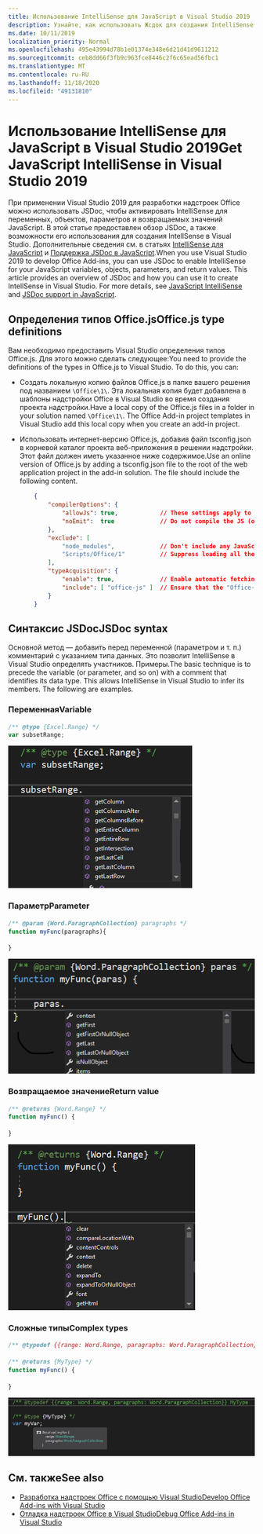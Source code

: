 ```yaml
---
title: Использование IntelliSense для JavaScript в Visual Studio 2019
description: Узнайте, как использовать Жсдок для создания IntelliSense для переменных JavaScript, объектов, параметров и возвращаемых значений.
ms.date: 10/11/2019
localization_priority: Normal
ms.openlocfilehash: 495e43994d78b1e01374e348e6d21d41d9611212
ms.sourcegitcommit: ceb8dd66f3fb9c963fce8446c2f6c65ead56fbc1
ms.translationtype: MT
ms.contentlocale: ru-RU
ms.lasthandoff: 11/18/2020
ms.locfileid: "49131810"
---
```

# <a name="get-javascript-intellisense-in-visual-studio-2019"></a><span data-ttu-id="d83cc-103">Использование IntelliSense для JavaScript в Visual Studio 2019</span><span class="sxs-lookup"><span data-stu-id="d83cc-103">Get JavaScript IntelliSense in Visual Studio 2019</span></span>

<span data-ttu-id="d83cc-p101">При применении Visual Studio 2019 для разработки надстроек Office можно использовать JSDoc, чтобы активировать IntelliSense для переменных, объектов, параметров и возвращаемых значений JavaScript. В этой статье предоставлен обзор JSDoc, а также возможности его использования для создания IntellSense в Visual Studio. Дополнительные сведения см. в статьях [IntelliSense для JavaScript](/visualstudio/ide/javascript-intellisense) и [Поддержка JSDoc в JavaScript](https://github.com/Microsoft/TypeScript/wiki/JsDoc-support-in-JavaScript).</span><span class="sxs-lookup"><span data-stu-id="d83cc-p101">When you use Visual Studio 2019 to develop Office Add-ins, you can use JSDoc to enable IntelliSense for your JavaScript variables, objects, parameters, and return values. This article provides an overview of JSDoc and how you can use it to create IntellSense in Visual Studio. For more details, see [JavaScript IntelliSense](/visualstudio/ide/javascript-intellisense) and [JSDoc support in JavaScript](https://github.com/Microsoft/TypeScript/wiki/JsDoc-support-in-JavaScript).</span></span> 

## <a name="officejs-type-definitions"></a><span data-ttu-id="d83cc-107">Определения типов Office.js</span><span class="sxs-lookup"><span data-stu-id="d83cc-107">Office.js type definitions</span></span>

<span data-ttu-id="d83cc-p102">Вам необходимо предоставить Visual Studio определения типов Office.js. Для этого можно сделать следующее:</span><span class="sxs-lookup"><span data-stu-id="d83cc-p102">You need to provide the definitions of the types in Office.js to Visual Studio. To do this, you can:</span></span>

- <span data-ttu-id="d83cc-p103">Создать локальную копию файлов Office.js в папке вашего решения под названием `\Office\1\`. Эта локальная копия будет добавлена в шаблоны надстройки Office в Visual Studio во время создания проекта надстройки.</span><span class="sxs-lookup"><span data-stu-id="d83cc-p103">Have a local copy of the Office.js files in a folder in your solution named `\Office\1\`. The Office Add-in project templates in Visual Studio add this local copy when you create an add-in project.</span></span> 
- <span data-ttu-id="d83cc-p104">Использовать интернет-версию Office.js, добавив файл tsconfig.json в корневой каталог проекта веб-приложения в решении надстройки. Этот файл должен иметь указанное ниже содержимое.</span><span class="sxs-lookup"><span data-stu-id="d83cc-p104">Use an online version of Office.js by adding a tsconfig.json file to the root of the web application project in the add-in solution. The file should include the following content.</span></span>

    ```json
        {
            "compilerOptions": {
                "allowJs": true,            // These settings apply to JavaScript files also.
                "noEmit":  true             // Do not compile the JS (or TS) files in this project.
            },
            "exclude": [
                "node_modules",             // Don't include any JavaScript found under "node_modules".
                "Scripts/Office/1"          // Suppress loading all the JavaScript files from the Office NuGet package.
            ],
            "typeAcquisition": {
                "enable": true,             // Enable automatic fetching of type definitions for detected JavaScript libraries.
                "include": [ "office-js" ]  // Ensure that the "Office-js" type definition is fetched.
            }
        }
    ```

## <a name="jsdoc-syntax"></a><span data-ttu-id="d83cc-114">Синтаксис JSDoc</span><span class="sxs-lookup"><span data-stu-id="d83cc-114">JSDoc syntax</span></span>

<span data-ttu-id="d83cc-p105">Основной метод — добавить перед переменной (параметром и т. п.) комментарий с указанием типа данных. Это позволит IntelliSense в Visual Studio определять участников. Примеры.</span><span class="sxs-lookup"><span data-stu-id="d83cc-p105">The basic technique is to precede the variable (or parameter, and so on) with a comment that identifies its data type. This allows IntelliSense in Visual Studio to infer its members. The following are examples.</span></span>

### <a name="variable"></a><span data-ttu-id="d83cc-118">Переменная</span><span class="sxs-lookup"><span data-stu-id="d83cc-118">Variable</span></span>

```js
/** @type {Excel.Range} */
var subsetRange;
```

![Снимок экрана с выдержкой из функции IntelliSense для переменной "Субсетранже"](../images/intellisense-vs17-var.png)

### <a name="parameter"></a><span data-ttu-id="d83cc-120">Параметр</span><span class="sxs-lookup"><span data-stu-id="d83cc-120">Parameter</span></span>

```js
/** @param {Word.ParagraphCollection} paragraphs */
function myFunc(paragraphs){

}
```

![Снимок экрана: Выдержка о параметре "Para" в параметре "paras" ("абзацы" в примере JavaScript)](../images/intellisense-vs17-param.png)

### <a name="return-value"></a><span data-ttu-id="d83cc-122">Возвращаемое значение</span><span class="sxs-lookup"><span data-stu-id="d83cc-122">Return value</span></span>

```js
/** @returns {Word.Range} */
function myFunc() {

}
```

![Снимок экрана, на котором показана выдержка из IntelliSense для возвращаемого значения "Мифунк ()"](../images/intellisense-vs17-return.png)

### <a name="complex-types"></a><span data-ttu-id="d83cc-124">Сложные типы</span><span class="sxs-lookup"><span data-stu-id="d83cc-124">Complex types</span></span>

```js
/** @typedef {{range: Word.Range, paragraphs: Word.ParagraphCollection}} MyType

/** @returns {MyType} */
function myFunc() {

}
```

![Снимок экрана: IntelliSense для объявления сложного типа "var Мивар;" например,](../images/intellisense-vs17-complex-type.png)

## <a name="see-also"></a><span data-ttu-id="d83cc-126">См. также</span><span class="sxs-lookup"><span data-stu-id="d83cc-126">See also</span></span>

- [<span data-ttu-id="d83cc-127">Разработка надстроек Office с помощью Visual Studio</span><span class="sxs-lookup"><span data-stu-id="d83cc-127">Develop Office Add-ins with Visual Studio</span></span>](develop-add-ins-visual-studio.md)
- [<span data-ttu-id="d83cc-128">Отладка надстроек Office в Visual Studio</span><span class="sxs-lookup"><span data-stu-id="d83cc-128">Debug Office Add-ins in Visual Studio</span></span>](debug-office-add-ins-in-visual-studio.md)
